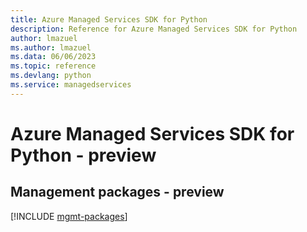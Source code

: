 ```yaml
---
title: Azure Managed Services SDK for Python
description: Reference for Azure Managed Services SDK for Python
author: lmazuel
ms.author: lmazuel
ms.data: 06/06/2023
ms.topic: reference
ms.devlang: python
ms.service: managedservices
---
```

# Azure Managed Services SDK for Python - preview

## Management packages - preview
[!INCLUDE [mgmt-packages](managed-services-mgmt-index.md)]
